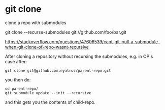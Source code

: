 # git clone

clone a repo with submodules

git clone --recurse-submodules git://github.com/foo/bar.git

https://stackoverflow.com/questions/47606539/cant-git-pull-a-submodule-when-git-clone-of-repo-wasnt-recursive

After cloning a repository without recursing the submodules, e.g. in OP's case after:

```
git clone git@github.com:eyalroz/parent-repo.git
```

you then do:

```
cd parent-repo/
git submodule update --init --recursive
```

and this gets you the contents of child-repo.
